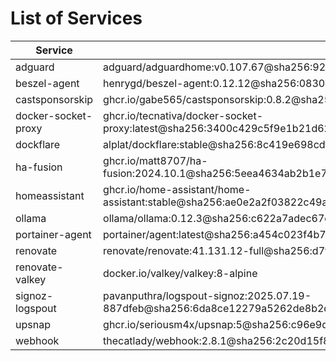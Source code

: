 # List of Services



| Service | Image |
| --- | --- |
| adguard | adguard/adguardhome:v0.107.67@sha256:927dc14b3e3cbd359e84658914590270a77d54446a6565e9498bef3444c286a4 |
| beszel-agent | henrygd/beszel-agent:0.12.12@sha256:0830d9eb7866d3dfe810d8a8ed4fc3dad2c51b3bc855e3558a9aa4e8886c99be |
| castsponsorskip | ghcr.io/gabe565/castsponsorskip:0.8.2@sha256:fe3a1b45987168b9cbccc394496e42bed5d396cd4869aa70ea402c686e679403 |
| docker-socket-proxy | ghcr.io/tecnativa/docker-socket-proxy:latest@sha256:3400c429c5f9e1b21d62130fb93b16e2e772d4fb7695bd52fc2b743800b9fe9e |
| dockflare | alplat/dockflare:stable@sha256:8c419e698cdf4160b7043197b1d674cdf82910fdc4e249ff52da3cf86f5b5383 |
| ha-fusion | ghcr.io/matt8707/ha-fusion:2024.10.1@sha256:5eea4634ab2b1e7c7523943996d13318d109b293abe8e9e86c38daf5c41830cb |
| homeassistant | ghcr.io/home-assistant/home-assistant:stable@sha256:ae0e2a2f03822c49a0c506bc40e367b4abc8b3207d67a6e0312b42d60867c5e5 |
| ollama | ollama/ollama:0.12.3@sha256:c622a7adec67cf5bd7fe1802b7e26aa583a955a54e91d132889301f50c3e0bd0 |
| portainer-agent | portainer/agent:latest@sha256:a454c023f4b79ae308e372e5a4ab0d37961d6d8ad88fe5945544435203ded198 |
| renovate | renovate/renovate:41.131.12-full@sha256:d7f82f222b7ef6bd9a4166d7428aa82b42e0a5421d6797a417e2fef58bcf68e3 |
| renovate-valkey | docker.io/valkey/valkey:8-alpine |
| signoz-logspout | pavanputhra/logspout-signoz:2025.07.19-887dfeb@sha256:6da8ce12279a5262de8b2d5c083ce82d4c878c4eab702b4d328afe147ed7553b |
| upsnap | ghcr.io/seriousm4x/upsnap:5@sha256:c96e9d3f1559736544f723d99b778498982ebb2819de8e509548f8c5468b5542 |
| webhook | thecatlady/webhook:2.8.1@sha256:2c20d15f8f1b87ea1fa242787af6f288175bbb3402a04f1744a7f7a6a529d711 |

